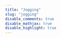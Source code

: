 ```yaml
---
title: "Jogging"
slug: "jogging"
disable_comments: true
disable_mathjax: true
disable_highlight: true
---
```



</br>

<iframe width="950", height="800" scrolling="yes" align = "middle" frameborder="no" src="hhttps://dong.shinyapps.io/Jogging/"> </iframe>   
